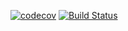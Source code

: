 [![codecov](https://codecov.io/gh/Garret-vin/movie-store/branch/master/graph/badge.svg)](https://codecov.io/gh/Garret-vin/movie-store)
[![Build Status](https://travis-ci.org/Garret-vin/movie-store.png)](https://travis-ci.org/Garret-vin/movie-store)
